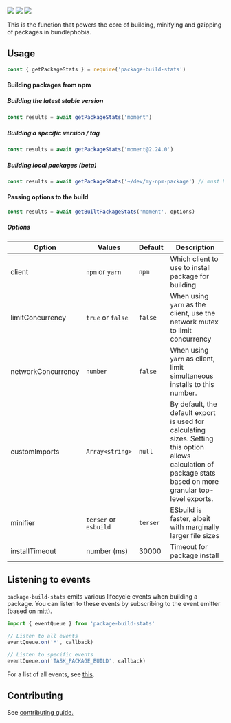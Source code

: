 <img src="https://img.shields.io/npm/v/package-build-stats.svg" /> <img src="https://img.shields.io/npm/l/package-build-stats.svg" /> <img src="https://img.shields.io/github/workflow/status/pastelsky/package-build-stats/CI/master"/>

This is the function that powers the core of building, minifying and gzipping of packages in bundlephobia.

## Usage

```js
const { getPackageStats } = require('package-build-stats')
```

#### Building packages from npm

##### Building the latest stable version

```js
const results = await getPackageStats('moment')
```

##### Building a specific version / tag

```js
const results = await getPackageStats('moment@2.24.0')
```

##### Building local packages (beta)

```js
const results = await getPackageStats('~/dev/my-npm-package') // must have a package.json
```

#### Passing options to the build

```js
const results = await getBuiltPackageStats('moment', options)
```

##### Options

| Option             | Values                | Default  | Description                                                                                                                                                     |
| ------------------ | --------------------- | -------- | --------------------------------------------------------------------------------------------------------------------------------------------------------------- |
| client             | `npm` or `yarn`       | `npm`    | Which client to use to install package for building                                                                                                             |
| limitConcurrency   | `true` or `false`     | `false`  | When using `yarn` as the client, use the network mutex to limit concurrency                                                                                     |
| networkConcurrency | `number`              | `false`  | When using `yarn` as client, limit simultaneous installs to this number.                                                                                        |
| customImports      | `Array<string>`       | `null`   | By default, the default export is used for calculating sizes. Setting this option allows calculation of package stats based on more granular top-level exports. |
| minifier           | `terser` or `esbuild` | `terser` | ESbuild is faster, albeit with marginally larger file sizes                                                                                                     |
| installTimeout     | number (ms)           | 30000    | Timeout for package install                                                                                                                                     |

## Listening to events

`package-build-stats` emits various lifecycle events when building a package.
You can listen to these events by subscribing to the event emitter (based on [mitt](https://github.com/developit/mitt)).

```js
import { eventQueue } from 'package-build-stats'

// Listen to all events
eventQueue.on('*', callback)

// Listen to specific events
eventQueue.on('TASK_PACKAGE_BUILD', callback)
```

For a list of all events, see [this](src/utils/telemetry.utils.ts).

## Contributing

See [contributing guide.](CONTRIBUTING.md)
